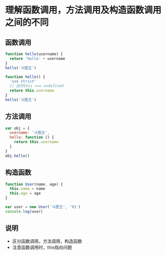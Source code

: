 # 理解函数调用，方法调用及构造函数调用之间的不同

## 函数调用
```javascript
function hello(username) {
  return 'hello' + username
}
hello('斗图王')
```

```javascript
function hello() {
  'use strict'
  // 此时this === undefined
  return this.username
}
hello('斗图王')
```

## 方法调用
```javascript
var obj = {
  username: '斗图王',
  hello: function () {
    return this.username
  }
}
obj.hello()
```

## 构造函数
```javascript
function User(name, age) {
  this.name = name
  this.age = age
}

var user = new User('斗图王', '91')
console.log(user)
```

## 说明
- 区分函数调用，方法调用，构造函数
- 注意函数调用时，this指向问题

